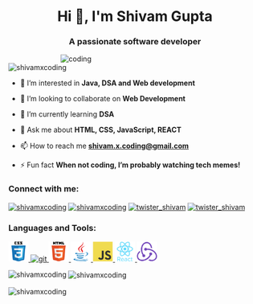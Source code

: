 


<h1 align="center">Hi 👋, I'm Shivam Gupta</h1>
<h3 align="center">A passionate software developer </h3>

<a href="#"><img class="sele_item" align="right" alt="coding" width="0" src="https://"></a>

<img align="right" alt="coding" width="400" src="https://camo.githubusercontent.com/bc425a5c4e99161dca81a32820bad4d14290d90de6308f16eb8e1d904526f5ab/68747470733a2f2f6d656469612e6c6963646e2e636f6d2f646d732f696d6167652f44353631324151474f6d77664945356d6c57412f61727469636c652d636f7665725f696d6167652d736872696e6b5f3732305f313238302f302f313637343631373934373232383f653d3231343734383336343726763d6265746126743d4654555f697351365659665635445f7565464850577654385a716744654a47337972384d69386c70666b30">

<p align="left"> <img src="https://komarev.com/ghpvc/?username=shivamxcoding&label=Profile%20views&color=0e75b6&style=flat" alt="shivamxcoding" /> </p>

- 👀 I’m interested in **Java, DSA and Web development**
  
- 💞️ I’m looking to collaborate on **Web Development**
  
- 🌱 I’m currently learning **DSA**

- 💬 Ask me about **HTML, CSS, JavaScript, REACT**

- 📫 How to reach me **shivam.x.coding@gmail.com**

- ⚡ Fun fact **When not coding, I’m probably watching tech memes!**

<h3 align="left">Connect with me:</h3>
<p align="left">
<a href="https://twitter.com/shivamxcoding" target="blank"><img align="center" src="https://raw.githubusercontent.com/rahuldkjain/github-profile-readme-generator/master/src/images/icons/Social/twitter.svg" alt="shivamxcoding" height="30" width="40" /></a>
<a href="https://linkedin.com/in/shivamxcoding" target="blank"><img align="center" src="https://raw.githubusercontent.com/rahuldkjain/github-profile-readme-generator/master/src/images/icons/Social/linked-in-alt.svg" alt="shivamxcoding" height="30" width="40" /></a>
<a href="https://www.leetcode.com/twister_shivam" target="blank"><img align="center" src="https://raw.githubusercontent.com/rahuldkjain/github-profile-readme-generator/master/src/images/icons/Social/leet-code.svg" alt="twister_shivam" height="30" width="40" /></a>
<a href="https://discord.gg/twister_shivam" target="blank"><img align="center" src="https://raw.githubusercontent.com/rahuldkjain/github-profile-readme-generator/master/src/images/icons/Social/discord.svg" alt="twister_shivam" height="30" width="40" /></a>
</p>

<h3 align="left">Languages and Tools:</h3>
<p align="left"> <a href="https://www.w3schools.com/css/" target="_blank" rel="noreferrer"> <img src="https://raw.githubusercontent.com/devicons/devicon/master/icons/css3/css3-original-wordmark.svg" alt="css3" width="40" height="40"/> </a> <a href="https://git-scm.com/" target="_blank" rel="noreferrer"> <img src="https://www.vectorlogo.zone/logos/git-scm/git-scm-icon.svg" alt="git" width="40" height="40"/> </a> <a href="https://www.w3.org/html/" target="_blank" rel="noreferrer"> <img src="https://raw.githubusercontent.com/devicons/devicon/master/icons/html5/html5-original-wordmark.svg" alt="html5" width="40" height="40"/> </a> <a href="https://www.java.com" target="_blank" rel="noreferrer"> <img src="https://raw.githubusercontent.com/devicons/devicon/master/icons/java/java-original.svg" alt="java" width="40" height="40"/> </a> <a href="https://developer.mozilla.org/en-US/docs/Web/JavaScript" target="_blank" rel="noreferrer"> <img src="https://raw.githubusercontent.com/devicons/devicon/master/icons/javascript/javascript-original.svg" alt="javascript" width="40" height="40"/> </a> <a href="https://reactjs.org/" target="_blank" rel="noreferrer"> <img src="https://raw.githubusercontent.com/devicons/devicon/master/icons/react/react-original-wordmark.svg" alt="react" width="40" height="40"/> </a> <a href="https://redux.js.org" target="_blank" rel="noreferrer"> <img src="https://raw.githubusercontent.com/devicons/devicon/master/icons/redux/redux-original.svg" alt="redux" width="40" height="40"/> </a> </p>

<p><img align="left" src="https://github-readme-stats.vercel.app/api/top-langs?username=shivamxcoding&show_icons=true&locale=en&layout=compact" alt="shivamxcoding" /></p>

<p>&nbsp;<img align="center" src="https://github-readme-stats.vercel.app/api?username=shivamxcoding&show_icons=true&locale=en" alt="shivamxcoding" /></p>

<p><img align="center" src="https://github-readme-streak-stats.herokuapp.com/?user=shivamxcoding&" alt="shivamxcoding" /></p>
